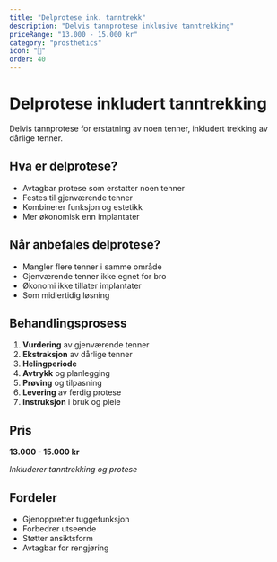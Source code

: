 ```yaml
---
title: "Delprotese ink. tanntrekk"
description: "Delvis tannprotese inklusive tanntrekking"
priceRange: "13.000 - 15.000 kr"
category: "prosthetics"
icon: "🦷"
order: 40
---
```


# Delprotese inkludert tanntrekking

Delvis tannprotese for erstatning av noen tenner, inkludert trekking av dårlige tenner.

## Hva er delprotese?
- Avtagbar protese som erstatter noen tenner
- Festes til gjenværende tenner
- Kombinerer funksjon og estetikk
- Mer økonomisk enn implantater

## Når anbefales delprotese?
- Mangler flere tenner i samme område
- Gjenværende tenner ikke egnet for bro
- Økonomi ikke tillater implantater
- Som midlertidig løsning

## Behandlingsprosess
1. **Vurdering** av gjenværende tenner
2. **Ekstraksjon** av dårlige tenner
3. **Helingperiode** 
4. **Avtrykk** og planlegging
5. **Prøving** og tilpasning
6. **Levering** av ferdig protese
7. **Instruksjon** i bruk og pleie

## Pris
**13.000 - 15.000 kr**

*Inkluderer tanntrekking og protese*

## Fordeler
- Gjenoppretter tuggefunksjon
- Forbedrer utseende
- Støtter ansiktsform
- Avtagbar for rengjøring